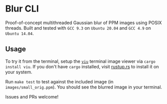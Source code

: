# Blur CLI

Proof-of-concept multithreaded Gaussian blur of PPM images using POSIX threads. Built and tested with `GCC 9.3` on `Ubuntu 20.04` and `GCC 4.9` on `Ubuntu 14.04`.


## Usage

To try it from the terminal, setup the [`viu`](https://github.com/atanunq/viu) terminal image viewer via `cargo install viu`. If you don't have `cargo` installed, visit [rustup.rs](https://rustup.rs/) to install it on your system.

Run `make test` to test against the included image (in `images/small_orig.ppm`). You should see the blurred image in your terminal.

Issues and PRs welcome!

